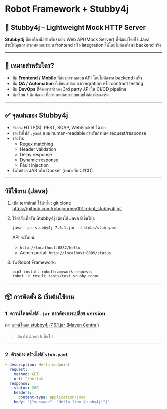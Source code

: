 # Robot Framework + Stubby4j
## 🚀 Stubby4j – Lightweight Mock HTTP Server

**Stubby4j** คือเครื่องมือสำหรับจำลอง Web API (Mock Server) ที่พัฒนาโดยใช้ Java  
ช่วยให้คุณสามารถทดสอบระบบ frontend หรือ integration ได้โดยไม่ต้องพึ่งพา backend จริง

---

## 🔧 เหมาะสำหรับใคร?
- ทีม **Frontend / Mobile** ที่ต้องการทดสอบ API โดยไม่ต้องรอ backend เสร็จ
- ทีม **QA / Automation** ที่เขียนเทสแบบ integration หรือ contract testing
- ทีม **DevOps** ที่ต้องการจำลอง 3rd party API ใน CI/CD pipeline
- นักเรียน / นักพัฒนา ที่อยากทดสอบระบบแบบไม่ต้องมีของจริง

---

## ✅ จุดเด่นของ Stubby4j
- จำลอง HTTP(S), REST, SOAP, WebSocket ได้ง่าย
- รองรับไฟล์ `.yaml` แบบ human-readable สำหรับกำหนด request/response
- รองรับ:
  - Regex matching
  - Header validation
  - Delay response
  - Dynamic response
  - Fault injection
- รันได้ด้วย JAR หรือ Docker (เหมาะกับ CI/CD)

---

## วิธีใช้งาน (Java)

1. เปิด terminal ใช้คำสั่ง : git clone https://github.com/robojourney101/robot_stubby4j.git

3. ใช้คำสั่งเพื่อรัน Stubby4j (ต้องใช้ Java 8 ขึ้นไป):
   ```bash
   java -jar stubby4j-7.6.1.jar -d stubs/stub.yaml
   ```
   API จะรันบน:
   - `http://localhost:8882/hello`
   - Admin portal: `http://localhost:8889/status`

4. รัน Robot Framework:
   ```bash
   pip3 install robotframework-requests
   robot -d result tests/test_stubby.robot
   ```

---

## 📦 การติดตั้ง & เริ่มต้นใช้งาน

### 1. ดาวน์โหลดไฟล์ `.jar` หากต้องการเปลี่ยน version
👉 [ดาวน์โหลด stubby4j-7.6.1.jar (Maven Central)](https://repo1.maven.org/maven2/io/github/azagniotov/stubby4j/)

> ต้องใช้ Java 8 ขึ้นไป

---

### 2. ตัวอย่าง สร้างไฟล์ `stub.yaml`
```yaml
- description: Hello endpoint
  request:
    method: GET
    url: ^/hello$
  response:
    status: 200
    headers:
      content-type: application/json
    body: '{"message": "Hello from Stubby4j!"}'
